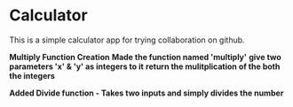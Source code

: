 # Calculator
This is a simple calculator app for trying collaboration on github. 

**Multiply Function Creation**
**Made the function named 'multiply'**
**give two parameters 'x' & 'y' as integers to it**
**return the mulitplication of the both the integers**

**Added Divide function - Takes two inputs and simply divides the number**


